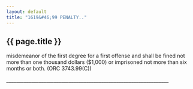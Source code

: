 ```yaml
---
layout: default 
title: "1619&#46;99 PENALTY.."
---
```


{{ page.title }}
----------------
misdemeanor of the first degree for a first offense and shall be fined
not more than one thousand dollars (\$1,000) or imprisoned not more than
six months or both. (ORC 3743.99(C))

**\_\_\_\_\_\_\_\_\_\_\_\_\_\_\_\_\_\_\_\_\_\_\_\_\_\_\_\_\_\_\_\_\_\_\_\_\_\_\_\_\_\_\_\_\_\_\_\_\_\_\_\_\_\_\_\_\_\_\_\_\_\_\_\_\_**
